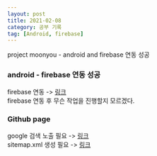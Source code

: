 ```yaml
---
layout: post
title: 2021-02-08
category: 공부 기록
tag: [Android, firebase]
---
```


project moonyou - android and firebase 연동 성공

### android - firebase 연동 성공

firebase 연동 -> [링크](https://lakue.tistory.com/37)<br>
firebase 연동 후 무슨 작업을 진행할지 모르겠다. <br>

### Github page 
google 검색 노출 필요 -> [링크](https://yammong.github.io/blog/Githubio%EA%B5%AC%EA%B8%80%EA%B2%80%EC%83%89%EB%85%B8%EC%B6%9C%EC%8B%9C%ED%82%A4%EA%B8%B0)<br>
sitemap.xml 생성 필요 -> [링크](https://www.twinword.co.kr/blog/3-different-ways-to-generate-and-submit-sitemap/)<br>

